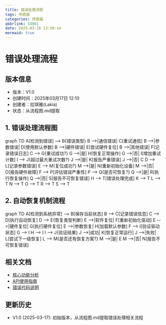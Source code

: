 ```yaml
---
title: 错误处理流程
tags: 传感器
categories: 传感器
abbrlink: 54001
date: 2025-03-16 13:50:14
mermaid: true
---
```


<script src="https://cdn.jsdelivr.net/npm/mermaid/dist/mermaid.min.js"></script>
<script>mermaid.initialize({startOnLoad:true});</script>

# 错误处理流程

## 版本信息
- 版本：V1.0
- 创建时间：2025年03月17日 12:10
- 创建者：拉琪雅(Lakia)
- 状态：从流程图.md提取

## 1. 错误处理流程图

<div class="mermaid">
graph TD
    A[检测到错误] --> B{错误类型}
    B -->|通信错误| C[重试通信]
    B -->|参数错误| D[使用默认参数]
    B -->|硬件错误| E[尝试硬件复位]
    B -->|其他错误| F[记录错误日志]
    C --> G{重试成功?}
    G -->|是| H[恢复正常操作]
    G -->|否| I[增加重试计数]
    I --> J{超过最大重试次数?}
    J -->|是| K[报告严重错误]
    J -->|否| C
    D --> L[记录参数错误]
    E --> M{复位成功?}
    M -->|是| N[重新初始化设备]
    M -->|否| O[报告硬件故障]
    F --> P[评估错误严重性]
    P --> Q{是否可恢复?}
    Q -->|是| R[执行恢复操作]
    Q -->|否| S[报告不可恢复错误]
    H --> T[错误处理完成]
    K --> T
    L --> T
    N --> T
    O --> T
    R --> T
    S --> T
</div>

## 2. 自动恢复机制流程

<div class="mermaid">
graph TD
    A[检测到系统异常] --> B[保存当前状态]
    B --> C[记录错误信息]
    C --> D[执行自动恢复]
    D --> E{恢复类型判断}
    E -->|软件复位| F[重新初始化驱动]
    E -->|硬件复位| G[执行硬件复位]
    E -->|参数恢复| H[加载默认参数]
    F --> I[验证驱动状态]
    G --> I
    H --> I
    I --> J{验证结果}
    J -->|成功| K[恢复正常运行]
    J -->|失败| L[尝试下一级恢复]
    L --> M{是否还有恢复方案?}
    M -->|是| E
    M -->|否| N[报告不可恢复错误]
</div>

## 相关文档
- [核心功能分析](/2025/03/16/nodic/doc/01_规划与分析/核心功能分析/)
- [API使用指南](/2025/03/16/nodic/doc/03_API文档/API使用指南/)
- [错误代码说明](/2025/03/16/nodic/doc/03_API文档/错误代码说明/)

## 更新历史
- V1.0 (2025-03-17): 初始版本，从流程图.md提取错误处理相关流程